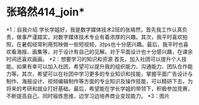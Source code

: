 # 张珞然414_join*
*1：自我介绍
学长学姐好，我是数字媒体技术2班的张珞然，首先我工作认真负责，做事严谨踏实，对数字媒体技术专业有着浓厚的兴趣。其次，我平时喜欢拍照，在暑假经常利用剪映做一些短视频，对ps也十分感兴趣。最后，我平时也喜欢看海报、画集等，对于设计有自己的见解。对于平面设计也十分感兴趣，在课余时间还喜欢画画。
*2：想要学习的知识和资源
首先，加入社团可以提升个人技能。如果有幸可以加入社团，希望可以提升我的组织能力、沟通能力、团队合作能力等。其次，希望可以在社团中学习更多的专业知识和技能，掌握平面广告设计与制作、海报设计、视频编辑制作等方面的专业知识及操作技能，可以精研下去，为将来的考研和就业打好基础。最后，希望能在学长学姐的带领下，积极参加竞赛，不断提高自己。同时锻炼思维，边学习边培养商业变现能力。
*3：图片
